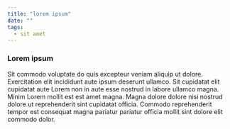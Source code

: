 ```yaml
---
title: "lorem ipsum"
date: ""
tags:
  - sit amet
---
```


### Lorem ipsum

Sit commodo voluptate do quis excepteur veniam aliquip ut dolore. Exercitation elit incididunt aute ipsum deserunt ullamco. Sit cupidatat elit cupidatat aute Lorem non in aute esse nostrud in labore ullamco magna. Minim Lorem mollit est est amet magna. Magna dolore dolore nisi nostrud dolore ut reprehenderit sint cupidatat officia. Commodo reprehenderit tempor est consequat magna pariatur pariatur officia mollit sint dolore elit commodo dolor.
